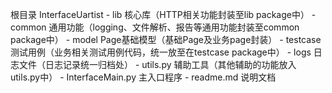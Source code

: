 根目录
InterfaceUartist
    - lib         核心库（HTTP相关功能封装至lib package中）
    - common      通用功能（logging、文件解析、报告等通用功能封装至common package中）
    - model       Page基础模型（基础Page及业务page封装）
    - testcase    测试用例（业务相关测试用例代码，统一放至在testcase package中）
    - logs        日志文件（日志记录统一归档处）
    - utils.py    辅助工具（其他辅助的功能放入utils.py中）
    - InterfaceMain.py 主入口程序
    - readme.md   说明文档